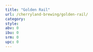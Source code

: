 ```yaml
---
title: "Golden Rail"
url: /cherryland-brewing/golden-rail/
category: 
style: 
abv: 0
ibu: 0
srm: 0
upc: 0
---
```


